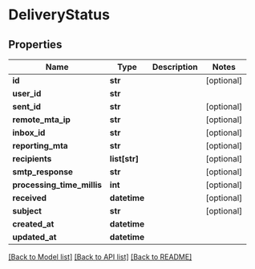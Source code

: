# DeliveryStatus

## Properties
Name | Type | Description | Notes
------------ | ------------- | ------------- | -------------
**id** | **str** |  | [optional] 
**user_id** | **str** |  | 
**sent_id** | **str** |  | [optional] 
**remote_mta_ip** | **str** |  | [optional] 
**inbox_id** | **str** |  | [optional] 
**reporting_mta** | **str** |  | [optional] 
**recipients** | **list[str]** |  | [optional] 
**smtp_response** | **str** |  | [optional] 
**processing_time_millis** | **int** |  | [optional] 
**received** | **datetime** |  | [optional] 
**subject** | **str** |  | [optional] 
**created_at** | **datetime** |  | 
**updated_at** | **datetime** |  | 

[[Back to Model list]](../README#documentation-for-models) [[Back to API list]](../README#documentation-for-api-endpoints) [[Back to README]](../README)


